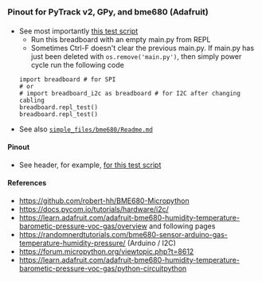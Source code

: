 ### Pinout for PyTrack v2, GPy, and bme680 (Adafruit)

####
* See most importantly [this test script](https://github.com/johnedstone/pycom-gpy/blob/main/simple_files/gps_bme680_test/lib/breadboard.py)
    * Run this breadboard with an empty main.py from REPL
    * Sometimes Ctrl-F doesn't clear the previous main.py. If main.py has just been deleted with `os.remove('main.py')`,
      then simply power cycle run the following code
    ```
    import breadboard # for SPI
    # or
    # import breadboard_i2c as breadboard # for I2C after changing cabling
    breadboard.repl_test()
    breadboard.repl_test()
    ```
* See also [`simple_files/bme680/Readme.md`](https://github.com/johnedstone/pycom-gpy/tree/main/simple_files/bme680)

#### Pinout
* See header, for example, [for this test script](https://github.com/johnedstone/pycom-gpy/blob/main/simple_files/gps_bme680_test/lib/breadboard.py)

#### References
* https://github.com/robert-hh/BME680-Micropython
* https://docs.pycom.io/tutorials/hardware/i2c/ 
* https://learn.adafruit.com/adafruit-bme680-humidity-temperature-barometic-pressure-voc-gas/overview and following pages
* https://randomnerdtutorials.com/bme680-sensor-arduino-gas-temperature-humidity-pressure/ (Arduino / I2C)
* https://forum.micropython.org/viewtopic.php?t=8612
* https://learn.adafruit.com/adafruit-bme680-humidity-temperature-barometic-pressure-voc-gas/python-circuitpython

<!--
# vim: ai et ts=4 sw=4 sts=4 nu
-->
